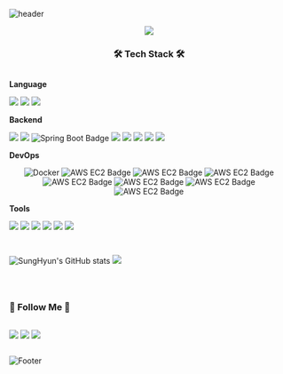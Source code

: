 ![header](https://capsule-render.vercel.app/api?type=waving&color=d8a7f5&height=150&animation=fadeIn&fontAlignY=35&fontSize=30&fontColor=1f1a8e)
<div align="center">
 <img src="https://capsule-render.vercel.app/api?type=venom&animation=twinkling&color=02343F&fontColor=F0EDCC&height=150&section=header&text=Hi~👋%20I'm%20Backend%20Developer%20Sung-Hyun%20Moon&fontSize=35">
<h3>🛠 Tech Stack 🛠</h3>
<div style="display:flex; flex-direction:column; align-items:flex-start;">

  <!-- Language -->
  <p><strong>Language</strong></p>
 
  <div>
    <img src="https://img.shields.io/badge/Java-FFC27C?style=for-the-badge&logo=openjdk&logoColor=white"> 
    <img src="https://img.shields.io/badge/Python-A8C0E6?style=for-the-badge&logo=Python&logoColor=white">
    <img src="https://img.shields.io/badge/c-%2300599C.svg?style=for-the-badge&logo=c&logoColor=white">
  
  </div>

  <!-- Framework -->
  <p><strong>Backend</strong></p>
  <div>
    <img src="https://img.shields.io/badge/django-4F7263?style=for-the-badge&logo=django&logoColor=white">
    <img src="https://img.shields.io/badge/Spring-6DB33F?style=for-the-badge&logo=Spring&logoColor=white"> 
    <img src="https://img.shields.io/badge/Spring%20Boot-6DB33F?style=for-the-badge&logo=Spring%20Boot&logoColor=white" alt="Spring Boot Badge">
    <img src="https://img.shields.io/badge/MyBatis-B03A2E?style=for-the-badge&logo=MyBatis&logoColor=white">
    <img src="https://img.shields.io/badge/JPA-0074D9?style=for-the-badge&logo=Jpa&logoColor=white">
    <img src="https://img.shields.io/badge/MySQL-A4C3D0?style=for-the-badge&logo=mysql&logoColor=white">
    <img src="https://img.shields.io/badge/redis-FF4438?style=for-the-badge&logo=redis&logoColor=white">
    <img src ="https://img.shields.io/badge/rabbitmq-%23FF6600.svg?&style=for-the-badge&logo=rabbitmq&logoColor=white">
<!--     <img src="https://img.shields.io/badge/react-A3E8FF?style=for-the-badge&logo=react&logoColor=black">  -->
  </div>

  <p><strong>DevOps</strong></p>
  <div>
    <img alt="Docker" src ="https://img.shields.io/badge/Docker-9FC9EE.svg?&style=for-the-badge&logo=Docker&logoColor=white"/>
    <img src="https://img.shields.io/badge/AWS EC2-FF9900?style=for-the-badge&logo=amazon-ec2&logoColor=white" alt="AWS EC2 Badge">
   <img src="https://img.shields.io/badge/AWS RDS-527FFF?style=for-the-badge&logo=amazon-RDS&logoColor=white" alt="AWS EC2 Badge">
   <img src="https://img.shields.io/badge/AWS S3-569A31?style=for-the-badge&logo=amazon-S3&logoColor=white" alt="AWS EC2 Badge">
   <img src="https://img.shields.io/badge/NGINX-009639?style=for-the-badge&logo=NGINX&logoColor=white" alt="AWS EC2 Badge">
   <img src="https://img.shields.io/badge/Github Actions-2088FF?style=for-the-badge&logo=GithubActions&logoColor=white" alt="AWS EC2 Badge">
   <img src="https://img.shields.io/badge/Prometheus-E6522C?style=for-the-badge&logo=Prometheus&logoColor=white" alt="AWS EC2 Badge">
   <img src="https://img.shields.io/badge/Grafana-F46800?style=for-the-badge&logo=Grafana&logoColor=white" alt="AWS EC2 Badge">
   
  </div>
  <!-- Others -->
  <p><strong>Tools</strong></p>
  <div>
    <img src="https://img.shields.io/badge/Git-F05032?style=for-the-badge&logo=Git&logoColor=white">
   <img src="https://img.shields.io/badge/Github-181717?style=for-the-badge&logo=Github&logoColor=white">
    <img src ="https://img.shields.io/badge/Slack-815E7F.svg?&style=for-the-badge&logo=Slack&logoColor=white">
    <img src ="https://img.shields.io/badge/Notion-666666.svg?&style=for-the-badge&logo=Notion&logoColor=white">
<!--     <img src ="https://img.shields.io/badge/Figma-F24E1E.svg?&style=for-the-badge&logo=Figma&logoColor=white"> -->
    <img src ="https://img.shields.io/badge/PostMan-FFAB85.svg?&style=for-the-badge&logo=Postman&logoColor=white">
    <img src="https://img.shields.io/badge/IntelliJIDEA-000000.svg?style=for-the-badge&logo=intellij-idea&logoColor=white">
  </div>

<p align="center">

  ![SungHyun's GitHub stats](https://github-readme-stats.vercel.app/api?username=sunghyun0610&theme=dark&show_icons=true)
  <a href="https://github.com/sunghyun0610">
    <img src="https://github-readme-stats.vercel.app/api/top-langs/?username=sunghyun0610&theme=dark&title_color=dd9187&text_color=c099a3&icon_color=dd9187&layout=compact&exclude_repo=OPNE-CV,Python,Project,AWS_Serverless,Google_Image_Crawling,MFC-WINDOW-PROGRAMMING" />
  </a>
</p>



<h3 align="center"> 🐣 Follow Me 🐣 </h3>
<p align="center">
  <a href="https://moon99610.tistory.com"><img src="https://img.shields.io/badge/Tistory-FF6600?style=for-the-badge&logo=tistory&logoColor=white"/></a>
  <a href="sunghyunmoon9@gmail.com"><img src="https://img.shields.io/badge/Gmail-D14836?style=for-the-badge&logo=gmail&logoColor=white"/></a>
  <a href="https://www.notion.so/Software-Engineer-1b9ecee0aa6c805885a8fe3ceb3eae78"><img src="https://img.shields.io/badge/Notion-000000?style=for-the-badge&logo=notion&logoColor=white"/></a>
</p>

![Footer](https://capsule-render.vercel.app/api?type=waving&color=d8a7f5&height=100&section=footer)
  <br>
</div>
